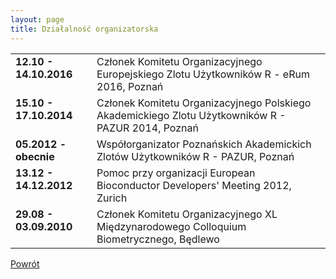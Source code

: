 ```yaml
---
layout: page
title: Działalność organizatorska
---
```


<style type="text/css"> .tg {border-collapse:collapse;border-spacing:0;border-color:#ccc;border:none} .tg td{overflow:hidden;word-break:normal} .tg th{overflow:hidden;word-break:normal} .tg .tg-9hbo{font-weight:bold;vertical-align:top} .tg .tg-yw4l{vertical-align:top;text-align:left} .tg .tg-yw4i{vertical-align:top;text-align:left;font-style:italic} </style>
<table class="tg">
<col width="130">
  <tr>
    <td class="tg-9hbo">12.10 - 14.10.2016</td>
    <td class="tg-yw4l">Członek Komitetu Organizacyjnego Europejskiego Zlotu Użytkowników R - eRum 2016, Poznań</td>
  </tr>
  <tr>
    <td class="tg-9hbo">
15.10 - 17.10.2014</td>
    <td class="tg-yw4l">Członek Komitetu Organizacyjnego Polskiego Akademickiego Zlotu Użytkowników R - PAZUR 2014, Poznań</td>
  </tr>
  <tr>
    <td class="tg-9hbo">
05.2012 - obecnie</td>
    <td class="tg-yw4l">Współorganizator Poznańskich Akademickich Zlotów Użytkowników R - PAZUR, Poznań</td>
  </tr>
  <tr>
    <td class="tg-9hbo">
13.12 - 14.12.2012</td>
    <td class="tg-yw4l">Pomoc przy organizacji European Bioconductor Developers' Meeting 2012, Zurich</td>
  </tr>
  <tr>
    <td class="tg-9hbo">
29.08 - 03.09.2010</td>
    <td class="tg-yw4l">Członek Komitetu Organizacyjnego XL Międzynarodowego Colloquium Biometrycznego, Będlewo</td>
  </tr>
</table>

[Powrót](/cv)
